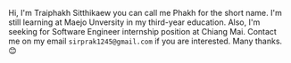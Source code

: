 Hi, I'm Traiphakh Sitthikaew you can call me Phakh for the short name. I'm still learning at Maejo Unversity in my third-year education. Also, I'm seeking for Software Engineer internship position at Chiang Mai. Contact me on my email `sirprak1245@gmail.com` if you are interested. Many thanks. 😊

<!---
textures1245/textures1245 is a ✨ special ✨ repository because its `README.md` (this file) appears on your GitHub profile.
You can click the Preview link to take a look at your changes.
--->
